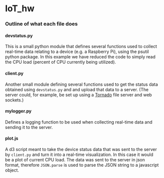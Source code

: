 # IoT_hw

### Outline of what each file does

#### devstatus.py
This is a small python module that defines several functions used to collect real-time data relating to a device (e.g. a Raspberry Pi), using the psutil python package. In this example we have reduced the code to simply read the CPU load (percent of CPU currently being utilized).

#### client.py
Another small module defining several functions used to get the status data obtained using `devstatus.py` and and upload that data to a server. (The server could, for example, be set up using a [Tornado](http://www.tornadoweb.org/en/stable/) file server and web sockets.)

#### mylogger.py
Defines a logging function to be used when collecting real-time data and sending it to the server.

#### plot.js
A d3 script meant to take the device status data that was sent to the server by `client.py` and turn it into a real-time visualization. In this case it would be a plot of current CPU load. The data was sent to the server in json format, therefore `JSON.parse` is used to parse the JSON string to a javascript object. 
